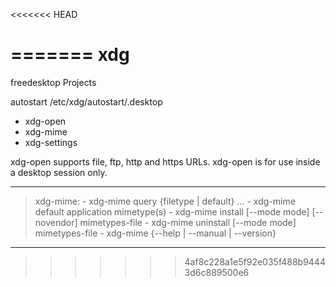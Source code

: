 <<<<<<< HEAD











=======
xdg
===

freedesktop Projects

autostart
/etc/xdg/autostart/<anything>.desktop



- xdg-open
- xdg-mime
- xdg-settings


xdg-open supports file, ftp, http and https URLs.
xdg-open is for use inside a desktop session only.




---
> xdg-mime:
    - xdg-mime query {filetype | default} ...
    - xdg-mime default application mimetype(s)
    - xdg-mime install [--mode mode] [--novendor] mimetypes-file
    - xdg-mime uninstall [--mode mode] mimetypes-file
    - xdg-mime {--help | --manual | --version}
---









>>>>>>> 4af8c228a1e5f92e035f488b94443d6c889500e6
